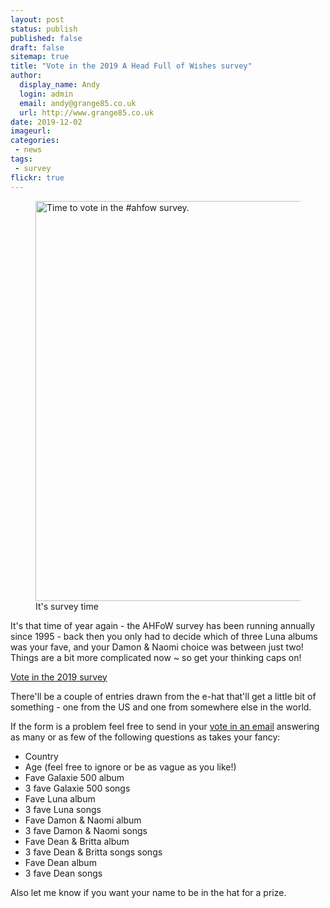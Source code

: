```yaml
---
layout: post
status: publish
published: false
draft: false
sitemap: true
title: "Vote in the 2019 A Head Full of Wishes survey"
author:
  display_name: Andy
  login: admin
  email: andy@grange85.co.uk
  url: http://www.grange85.co.uk
date: 2019-12-02
imageurl: 
categories:
 - news
tags:
 - survey
flickr: true
---
```

<div class="col-md-6 pull-right">
<figure class="caption aligncenter">
<a data-flickr-embed="true" href="https://www.flickr.com/photos/grange85/46371501802/" title="Time to vote in the #ahfow survey."><img src="https://live.staticflickr.com/7849/46371501802_4fb06c0834_z.jpg" width="640" height="640" alt="Time to vote in the #ahfow survey."></a><figcaption class="caption-text">It's survey time</figcaption></figure></div>
It's that time of year again - the AHFoW survey has been running annually since 1995 - back then you only had to decide which of three Luna albums was your fave, and your Damon & Naomi choice was between just two! Things are a bit more complicated now ~ so get your thinking caps on!

<p><a class="btn btn-primary" href="https://forms.gle/ZMCvDaHVpLFHZMaG9" role="button">Vote in the 2019 survey</a></p>

There'll be a couple of entries drawn from the e-hat that'll get a little bit of something - one from the US and one from somewhere else in the world.


If the form is a problem feel free to send in your <a href="mailto:survey@fullofwishes.co.uk?Subject=AHFoW%202019%20Survey">vote in an email</a> answering as many or as few of the following questions as takes your fancy:

- Country
- Age (feel free to ignore or be as vague as you like!)
- Fave Galaxie 500 album 
- 3 fave Galaxie 500 songs
- Fave Luna album
- 3 fave Luna songs
- Fave Damon & Naomi album
- 3 fave Damon & Naomi songs
- Fave Dean & Britta album
- 3 fave Dean & Britta songs songs
- Fave Dean album
- 3 fave Dean songs

Also let me know if you want your name to be in the hat for a prize.


